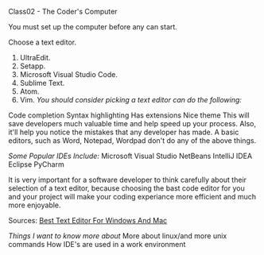 Class02 - The Coder's Computer

You must set up the computer before any can start.

Choose a text editor. 
1. UltraEdit.
2. Setapp.
3. Microsoft Visual Studio Code.
4. Sublime Text.
5. Atom.
6. Vim.
*You should consider picking a text editor can do the following:*

Code completion 
Syntax highlighting 
Has extensions 
Nice theme
This will save developers much valuable time and help speed up your process. Also, it'll help you notice the mistakes that any developer has made. A basic editors, such as Word, Notepad, Wordpad don't do any of the above things.

*Some Popular IDEs Include:*
Microsoft Visual Studio
NetBeans
IntelliJ IDEA
Eclipse
PyCharm

It is very important for a software developer to think carefully about their selection of a text editor, because choosing the bast code editor for you and your project will make your coding experiance more efficient and much more enjoyable. 

Sources: [Best Text Editor For Windows And Mac](https://www.softwaretestinghelp.com/best-text-editor/)

*Things I want to know more about*
More about linux/and more unix commands
How IDE's are used in a work environment
